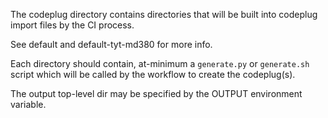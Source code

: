 The codeplug directory contains directories that will be built into
codeplug import files by the CI process.

See default and default-tyt-md380 for more info.

Each directory should contain, at-minimum a `generate.py` or `generate.sh` script
which will be called by the workflow to create the codeplug(s).

The output top-level dir may be specified by the OUTPUT environment variable.
